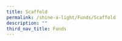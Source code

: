 ```yaml
---
title: Scaffold
permalink: /shine-a-light/Funds/Scaffold
description: ""
third_nav_title: Funds
---
```

